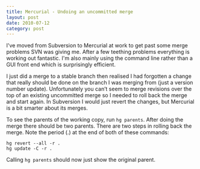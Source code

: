 ```yaml
---
title: Mercurial - Undoing an uncommitted merge
layout: post
date: 2010-07-12
category: post
---
```


I've moved from Subversion to Mercurial at work to get past some merge problems SVN was giving me. After a few teething problems everything is working out fantastic. I'm also mainly using the command line rather than a GUI front end which is surprisingly efficient.

I just did a merge to a stable branch then realised I had forgotten a change that really should be done on the branch I was merging from (just a version number update). Unfortunately you can’t seem to merge revisions over the top of an existing uncommitted merge so I needed to roll back the merge and start again. In Subversion I would just revert the changes, but Mercurial is a bit smarter about its merges.

To see the parents of the working copy, run `hg parents`. After doing the merge there should be two parents. There are two steps in rolling back the merge. Note the period (.) at the end of both of these commands:

	hg revert --all -r .
	hg update -C -r .

Calling `hg parents` should now just show the original parent.

